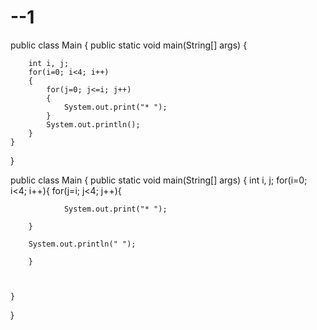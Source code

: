 # --1
public class Main
{
	public static void main(String[] args) {
	    
        int i, j;
        for(i=0; i<4; i++)
        {
            for(j=0; j<=i; j++)
            {
                System.out.print("* ");
            }
            System.out.println();
        }
    }
    
}



public class Main
{
	public static void main(String[] args) {
	    int i, j;
	    for(i=0; i<4; i++){
	        for(j=i; j<4; j++){
	            
	            System.out.print("* ");
	        
	    }
	    
	    System.out.println(" ");
	        
	    }
	    
	    
		
	}
}
